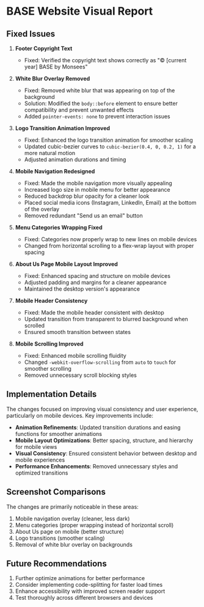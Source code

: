 # BASE Website Visual Report

## Fixed Issues

1. **Footer Copyright Text**
   - Fixed: Verified the copyright text shows correctly as "© [current year] BASE by Monsees"

2. **White Blur Overlay Removed**
   - Fixed: Removed white blur that was appearing on top of the background
   - Solution: Modified the `body::before` element to ensure better compatibility and prevent unwanted effects
   - Added `pointer-events: none` to prevent interaction issues

3. **Logo Transition Animation Improved**
   - Fixed: Enhanced the logo transition animation for smoother scaling
   - Updated cubic-bezier curves to `cubic-bezier(0.4, 0, 0.2, 1)` for a more natural motion
   - Adjusted animation durations and timing

4. **Mobile Navigation Redesigned**
   - Fixed: Made the mobile navigation more visually appealing
   - Increased logo size in mobile menu for better appearance
   - Reduced backdrop blur opacity for a cleaner look
   - Placed social media icons (Instagram, LinkedIn, Email) at the bottom of the overlay
   - Removed redundant "Send us an email" button

5. **Menu Categories Wrapping Fixed**
   - Fixed: Categories now properly wrap to new lines on mobile devices
   - Changed from horizontal scrolling to a flex-wrap layout with proper spacing

6. **About Us Page Mobile Layout Improved**
   - Fixed: Enhanced spacing and structure on mobile devices
   - Adjusted padding and margins for a cleaner appearance
   - Maintained the desktop version's appearance

7. **Mobile Header Consistency**
   - Fixed: Made the mobile header consistent with desktop
   - Updated transition from transparent to blurred background when scrolled
   - Ensured smooth transition between states

8. **Mobile Scrolling Improved**
   - Fixed: Enhanced mobile scrolling fluidity
   - Changed `-webkit-overflow-scrolling` from `auto` to `touch` for smoother scrolling
   - Removed unnecessary scroll blocking styles

## Implementation Details

The changes focused on improving visual consistency and user experience, particularly on mobile devices. Key improvements include:

- **Animation Refinements**: Updated transition durations and easing functions for smoother animations
- **Mobile Layout Optimizations**: Better spacing, structure, and hierarchy for mobile views
- **Visual Consistency**: Ensured consistent behavior between desktop and mobile experiences
- **Performance Enhancements**: Removed unnecessary styles and optimized transitions

## Screenshot Comparisons

The changes are primarily noticeable in these areas:

1. Mobile navigation overlay (cleaner, less dark)
2. Menu categories (proper wrapping instead of horizontal scroll)
3. About Us page on mobile (better structure)
4. Logo transitions (smoother scaling)
5. Removal of white blur overlay on backgrounds

## Future Recommendations

1. Further optimize animations for better performance
2. Consider implementing code-splitting for faster load times
3. Enhance accessibility with improved screen reader support
4. Test thoroughly across different browsers and devices 